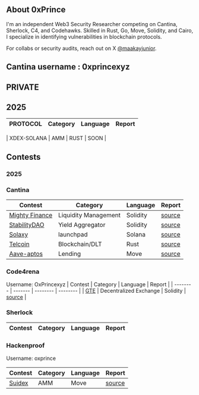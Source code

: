 ## About 0xPrince

I'm an independent Web3 Security Researcher competing on Cantina, Sherlock, C4, and Codehawks. Skilled in Rust, Go, Move, Solidity, and Cairo, I specialize in identifying vulnerabilities in blockchain protocols.

For collabs or security audits, reach out on X [@maakayjunior](https://x.com/maakayjunior).

## Cantina username :  0xprincexyz


## PRIVATE 

## 2025
| PROTOCOL | Category | Language | Report |
| -------- | ------- |  -------- | -------- |
               
| XDEX-SOLANA  | AMM  |  RUST |  SOON |


## Contests

### 2025

### Cantina


| Contest | Category | Language | Report |
| -------- | ------- |  -------- | -------- |
| [Mighty Finance](https://cantina.xyz/competitions/616d8bb4-16ce-4ca9-9ce9-5b99d6e146ef) | Liquidity Management  | Solidity | [source](contests/mightyfinance.md) | 
| [StabilityDAO](https://cantina.xyz/competitions/e1c0be8d-0c3d-485a-a446-a582beb120b1) | Yield Aggregator  | Solidity | [source](contests/stability.md) | 
| [Solaxy](https://cantina.xyz/code/50d38b86-80a0-49af-9df8-70d7d601b7d7/overview) | launchpad  | Solana | [source](contests/Solaxy.md) | 
| [Telcoin](https://cantina.xyz/code/26d5255b-6f68-46cf-be55-81dd565d9d16/overview) | Blockchain/DLT   | Rust | [source](contests/Telcoin.md) | 
| [Aave-aptos](https://cantina.xyz/code/ad445d42-9d39-4bcf-becb-0c6c8689b767/overview) | Lending   | Move | [source](contests/Aave-Aptos.md) | 

 


### Code4rena
Username: OxPrincexyz
| Contest | Category | Language | Report |
| -------- | ------- |  -------- | -------- |
| [GTE](https://code4rena.com/audits/2025-07-gte-spot-clob-and-router) | Decentralized Exchange | Solidity | [source](contests/Gte.md) |



### Sherlock
| Contest | Category | Language | Report |
| -------- | ------- |  -------- | --------


### Hackenproof
Username: oxprince

| Contest | Category | Language | Report |
| -------- | ------- |  -------- | --------
| [Suidex](https://dashboard.hackenproof.com/user/reports/SUIDEXCA-47) | AMM | Move | [source](contests/Suidex.md) |










